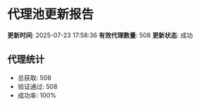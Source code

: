 # 代理池更新报告

**更新时间**: 2025-07-23 17:58:36
**有效代理数量**: 508
**更新状态**:  成功

## 代理统计
- 总获取: 508
- 验证通过: 508
- 成功率: 100%
